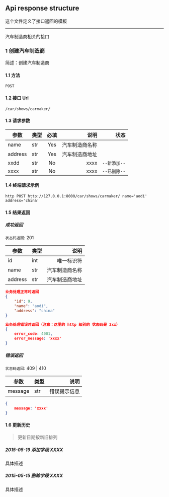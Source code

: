 ## Api response structure

这个文件定义了接口返回的模板

--------

汽车制造商相关的接口

### 1 创建汽车制造商

简述：创建汽车制造商

#### 1.1 方法 

    POST

#### 1.2 接口 Url

    /car/shows/carmaker/

#### 1.3 请求参数

|参数|类型|必填|说明|状态|
|---|:---|:---:|---:|---:|
|name|str|Yes|汽车制造商名称||
|address|str|Yes|汽车制造商地址||
|xxdd|str|No|xxxx|`--新添加--`|
|xxxx|str|No|xxxx|`--已删除--`|

#### 1.4 终端请求示例

    http POST http://127.0.0.1:8000/car/shows/carmaker/ name='aodi' address='china'

#### 1.5 结果返回

##### 成功返回

`状态码返回`: 201

|参数|类型|说明|
|---|:---|---:|
|id|int|唯一标识符|
|name|str|汽车制造商名称|
|address|str|汽车制造商地址|

```json
业务处理正常时返回
{
    "id": 9,
    "name": "aodi",
    "address": "china"
}

业务处理错误时返回（注意：这里的 http 级别的 状态码是 2xx）
{
    error_code: 4001,
    error_message: 'xxxx'
}
```

##### 错误返回

`状态码返回`: 409 | 410

|参数|类型|说明|
|---|:---|---:|
|message|str|错误提示信息|

```json
{
    message: 'xxxx'
}
```

#### 1.6 更新历史

> 更新日期按新旧排列

##### 2015-05-19 添加字段 XXXX

具体描述

##### 2015-05-15 删除字段 XXXX

具体描述

